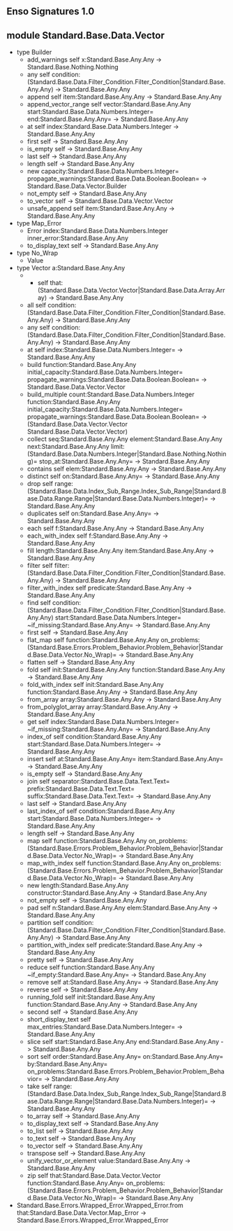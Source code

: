 ## Enso Signatures 1.0
## module Standard.Base.Data.Vector
- type Builder
    - add_warnings self x:Standard.Base.Any.Any -> Standard.Base.Nothing.Nothing
    - any self condition:(Standard.Base.Data.Filter_Condition.Filter_Condition|Standard.Base.Any.Any) -> Standard.Base.Any.Any
    - append self item:Standard.Base.Any.Any -> Standard.Base.Any.Any
    - append_vector_range self vector:Standard.Base.Any.Any start:Standard.Base.Data.Numbers.Integer= end:Standard.Base.Any.Any= -> Standard.Base.Any.Any
    - at self index:Standard.Base.Data.Numbers.Integer -> Standard.Base.Any.Any
    - first self -> Standard.Base.Any.Any
    - is_empty self -> Standard.Base.Any.Any
    - last self -> Standard.Base.Any.Any
    - length self -> Standard.Base.Any.Any
    - new capacity:Standard.Base.Data.Numbers.Integer= propagate_warnings:Standard.Base.Data.Boolean.Boolean= -> Standard.Base.Data.Vector.Builder
    - not_empty self -> Standard.Base.Any.Any
    - to_vector self -> Standard.Base.Data.Vector.Vector
    - unsafe_append self item:Standard.Base.Any.Any -> Standard.Base.Any.Any
- type Map_Error
    - Error index:Standard.Base.Data.Numbers.Integer inner_error:Standard.Base.Any.Any
    - to_display_text self -> Standard.Base.Any.Any
- type No_Wrap
    - Value
- type Vector a:Standard.Base.Any.Any
    - + self that:(Standard.Base.Data.Vector.Vector|Standard.Base.Data.Array.Array) -> Standard.Base.Any.Any
    - all self condition:(Standard.Base.Data.Filter_Condition.Filter_Condition|Standard.Base.Any.Any) -> Standard.Base.Any.Any
    - any self condition:(Standard.Base.Data.Filter_Condition.Filter_Condition|Standard.Base.Any.Any) -> Standard.Base.Any.Any
    - at self index:Standard.Base.Data.Numbers.Integer= -> Standard.Base.Any.Any
    - build function:Standard.Base.Any.Any initial_capacity:Standard.Base.Data.Numbers.Integer= propagate_warnings:Standard.Base.Data.Boolean.Boolean= -> Standard.Base.Data.Vector.Vector
    - build_multiple count:Standard.Base.Data.Numbers.Integer function:Standard.Base.Any.Any initial_capacity:Standard.Base.Data.Numbers.Integer= propagate_warnings:Standard.Base.Data.Boolean.Boolean= -> (Standard.Base.Data.Vector.Vector Standard.Base.Data.Vector.Vector)
    - collect seq:Standard.Base.Any.Any element:Standard.Base.Any.Any next:Standard.Base.Any.Any limit:(Standard.Base.Data.Numbers.Integer|Standard.Base.Nothing.Nothing)= stop_at:Standard.Base.Any.Any= -> Standard.Base.Any.Any
    - contains self elem:Standard.Base.Any.Any -> Standard.Base.Any.Any
    - distinct self on:Standard.Base.Any.Any= -> Standard.Base.Any.Any
    - drop self range:(Standard.Base.Data.Index_Sub_Range.Index_Sub_Range|Standard.Base.Data.Range.Range|Standard.Base.Data.Numbers.Integer)= -> Standard.Base.Any.Any
    - duplicates self on:Standard.Base.Any.Any= -> Standard.Base.Any.Any
    - each self f:Standard.Base.Any.Any -> Standard.Base.Any.Any
    - each_with_index self f:Standard.Base.Any.Any -> Standard.Base.Any.Any
    - fill length:Standard.Base.Any.Any item:Standard.Base.Any.Any -> Standard.Base.Any.Any
    - filter self filter:(Standard.Base.Data.Filter_Condition.Filter_Condition|Standard.Base.Any.Any) -> Standard.Base.Any.Any
    - filter_with_index self predicate:Standard.Base.Any.Any -> Standard.Base.Any.Any
    - find self condition:(Standard.Base.Data.Filter_Condition.Filter_Condition|Standard.Base.Any.Any) start:Standard.Base.Data.Numbers.Integer= ~if_missing:Standard.Base.Any.Any= -> Standard.Base.Any.Any
    - first self -> Standard.Base.Any.Any
    - flat_map self function:Standard.Base.Any.Any on_problems:(Standard.Base.Errors.Problem_Behavior.Problem_Behavior|Standard.Base.Data.Vector.No_Wrap)= -> Standard.Base.Any.Any
    - flatten self -> Standard.Base.Any.Any
    - fold self init:Standard.Base.Any.Any function:Standard.Base.Any.Any -> Standard.Base.Any.Any
    - fold_with_index self init:Standard.Base.Any.Any function:Standard.Base.Any.Any -> Standard.Base.Any.Any
    - from_array array:Standard.Base.Any.Any -> Standard.Base.Any.Any
    - from_polyglot_array array:Standard.Base.Any.Any -> Standard.Base.Any.Any
    - get self index:Standard.Base.Data.Numbers.Integer= ~if_missing:Standard.Base.Any.Any= -> Standard.Base.Any.Any
    - index_of self condition:Standard.Base.Any.Any start:Standard.Base.Data.Numbers.Integer= -> Standard.Base.Any.Any
    - insert self at:Standard.Base.Any.Any= item:Standard.Base.Any.Any= -> Standard.Base.Any.Any
    - is_empty self -> Standard.Base.Any.Any
    - join self separator:Standard.Base.Data.Text.Text= prefix:Standard.Base.Data.Text.Text= suffix:Standard.Base.Data.Text.Text= -> Standard.Base.Any.Any
    - last self -> Standard.Base.Any.Any
    - last_index_of self condition:Standard.Base.Any.Any start:Standard.Base.Data.Numbers.Integer= -> Standard.Base.Any.Any
    - length self -> Standard.Base.Any.Any
    - map self function:Standard.Base.Any.Any on_problems:(Standard.Base.Errors.Problem_Behavior.Problem_Behavior|Standard.Base.Data.Vector.No_Wrap)= -> Standard.Base.Any.Any
    - map_with_index self function:Standard.Base.Any.Any on_problems:(Standard.Base.Errors.Problem_Behavior.Problem_Behavior|Standard.Base.Data.Vector.No_Wrap)= -> Standard.Base.Any.Any
    - new length:Standard.Base.Any.Any constructor:Standard.Base.Any.Any -> Standard.Base.Any.Any
    - not_empty self -> Standard.Base.Any.Any
    - pad self n:Standard.Base.Any.Any elem:Standard.Base.Any.Any -> Standard.Base.Any.Any
    - partition self condition:(Standard.Base.Data.Filter_Condition.Filter_Condition|Standard.Base.Any.Any) -> Standard.Base.Any.Any
    - partition_with_index self predicate:Standard.Base.Any.Any -> Standard.Base.Any.Any
    - pretty self -> Standard.Base.Any.Any
    - reduce self function:Standard.Base.Any.Any ~if_empty:Standard.Base.Any.Any= -> Standard.Base.Any.Any
    - remove self at:Standard.Base.Any.Any= -> Standard.Base.Any.Any
    - reverse self -> Standard.Base.Any.Any
    - running_fold self init:Standard.Base.Any.Any function:Standard.Base.Any.Any -> Standard.Base.Any.Any
    - second self -> Standard.Base.Any.Any
    - short_display_text self max_entries:Standard.Base.Data.Numbers.Integer= -> Standard.Base.Any.Any
    - slice self start:Standard.Base.Any.Any end:Standard.Base.Any.Any -> Standard.Base.Any.Any
    - sort self order:Standard.Base.Any.Any= on:Standard.Base.Any.Any= by:Standard.Base.Any.Any= on_problems:Standard.Base.Errors.Problem_Behavior.Problem_Behavior= -> Standard.Base.Any.Any
    - take self range:(Standard.Base.Data.Index_Sub_Range.Index_Sub_Range|Standard.Base.Data.Range.Range|Standard.Base.Data.Numbers.Integer)= -> Standard.Base.Any.Any
    - to_array self -> Standard.Base.Any.Any
    - to_display_text self -> Standard.Base.Any.Any
    - to_list self -> Standard.Base.Any.Any
    - to_text self -> Standard.Base.Any.Any
    - to_vector self -> Standard.Base.Any.Any
    - transpose self -> Standard.Base.Any.Any
    - unify_vector_or_element value:Standard.Base.Any.Any -> Standard.Base.Any.Any
    - zip self that:Standard.Base.Data.Vector.Vector function:Standard.Base.Any.Any= on_problems:(Standard.Base.Errors.Problem_Behavior.Problem_Behavior|Standard.Base.Data.Vector.No_Wrap)= -> Standard.Base.Any.Any
- Standard.Base.Errors.Wrapped_Error.Wrapped_Error.from that:Standard.Base.Data.Vector.Map_Error -> Standard.Base.Errors.Wrapped_Error.Wrapped_Error
